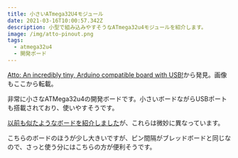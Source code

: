 ```yaml
---
title: 小さいATmega32U4モジュール
date: 2021-03-16T10:00:57.342Z
description: 小型で組み込みやすそうなATmega32u4モジュールを紹介します。
image: /img/atto-pinout.png
tags:
  - atmega32u4
  - 開発ボード
---
```

[Atto: An incredibly tiny, Arduino compatible board with USB!](https://www.kickstarter.com/projects/bnbe/atto-an-incredibly-tiny-arduino-compatible-board-with-usb)から発見。画像もここから転載。

非常に小さなATMega32u4の開発ボードです。小さいボードながらUSBポートも搭載されており、使いやすそうです。

[以前も似たようなボードを紹介しました](../限界まで小さいatmega32u4モジュール/)が、これらは微妙に異なっています。

こちらのボードのほうが少し大きいですが、ピン間隔がブレッドボードと同じなので、さっと使う分にはこちらの方が便利そうです。
